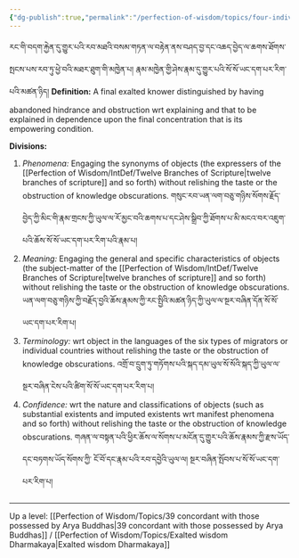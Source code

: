 ```yaml
---
{"dg-publish":true,"permalink":"/perfection-of-wisdom/topics/four-individual-correct-knowledges/"}
---
```


རང་གི་བདག་རྐྱེན་དུ་གྱུར་པའི་རབ་མཐའི་བསམ་གཏན་ལ་བརྟེན་ནས་བཤད་བྱ་དང་འཆད་བྱེད་ལ་ཆགས་ཐོགས་སྤངས་པས་རབ་ཏུ་ཕྱེ་བའི་མཐར་ཐུག་གི་མཁྱེན་པ། 
རྣམ་མཁྱེན་གྱི་ཤེས་རྣམ་དུ་གྱུར་པའི་སོ་སོ་ཡང་དག་པར་རིག་པའི་མཚན་ཉིད།
**Definition:** A final exalted knower distinguished by having abandoned hindrance and obstruction wrt explaining and that to be explained in dependence upon the final concentration that is its empowering condition.

**Divisions:**
1. *Phenomena:* Engaging the synonyms of objects (the expressers of the [[Perfection of Wisdom/IntDef/Twelve Branches of Scripture\|twelve branches of scripture]] and so forth) without relishing the taste or the obstruction of knowledge obscurations. གསུང་རབ་ཡན་ལག་བཅུ་གཉིས་སོགས་རྗོད་བྱེད་ཀྱི་མིང་གི་རྣམ་གྲངས་ཀྱི་ཡུལ་ལ་རོ་མྱང་བའི་ཆགས་པ་དང་ཤེས་སྒྲིབ་ཀྱི་ཐོགས་པ་མི་མངའ་བར་འཇུག་པའི་ཆོས་སོ་སོ་ཡང་དག་པར་རིག་པའི་རྣམ་པ།
2. *Meaning:* Engaging the general and specific characteristics of objects (the subject-matter of the [[Perfection of Wisdom/IntDef/Twelve Branches of Scripture\|twelve branches of scripture]] and so forth) without relishing the taste or the obstruction of knowledge obscurations. ཡན་ལག་བཅུ་གཉིས་ཀྱི་བརྗོད་བྱའི་ཆོས་རྣམས་ཀྱི་རང་སྤྱིའི་མཚན་ཉིད་ཀྱི་ཡུལ་ལ་སྔར་བཞིན་དོན་སོ་སོ་ཡང་དག་པར་རིག་པ།
3. *Terminology:* wrt object in the languages of the six types of migrators or individual countries without relishing the taste or the obstruction of knowledge obscurations.
   འགྲོ་བ་དྲུག་ཏུ་གཏོགས་པའི་སྐད་དམ་ཡུལ་སོ་སོའི་སྐད་ཀྱི་ཡུལ་ལ་སྔར་བཞིན་ངེས་པའི་ཚིག་སོ་སོ་ཡང་དག་པར་རིག་པ།
4. *Confidence:* wrt the nature and classifications of objects (such as substantial existents and imputed existents wrt manifest phenomena and so forth) without relishing the taste or the obstruction of knowledge obscurations. གཞན་ལ་བསྟན་པའི་ཕྱིར་ཆོས་ལ་སོགས་པ་མངོན་དུ་གྱུར་པའི་ཆོས་རྣམས་ཀྱི་རྫས་ཡོད་དང་བཏགས་ཡོད་སོགས་ཀྱི་
   ངོ་བོ་དང་རྣམ་པའི་རབ་དབྱེའི་ཡུལ་ལ། སྔར་བཞིན་སྤོབས་པ་སོ་སོ་ཡང་དག་པར་རིག་པ།

   

---
Up a level: [[Perfection of Wisdom/Topics/39 concordant with those possessed by Arya Buddhas\|39 concordant with those possessed by Arya Buddhas]] / [[Perfection of Wisdom/Topics/Exalted wisdom Dharmakaya\|Exalted wisdom Dharmakaya]]